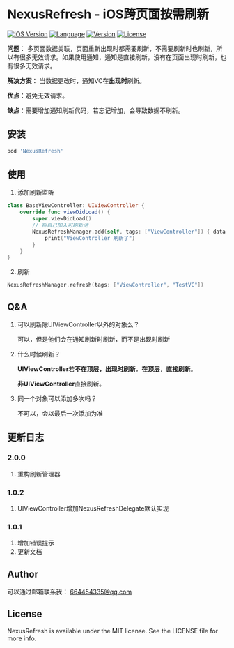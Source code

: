 # NexusRefresh - iOS跨页面按需刷新

[![iOS Version](https://img.shields.io/badge/iOS-10.0%2B-blueviolet)](https://cocoapods.org/pods/NexusRefresh)
[![Language](https://img.shields.io/badge/swift-5.0-ff501e)](https://cocoapods.org/pods/NexusRefresh)
[![Version](https://img.shields.io/cocoapods/v/NexusRefresh.svg?style=flat)](https://cocoapods.org/pods/NexusRefresh)
[![License](https://img.shields.io/cocoapods/l/NexusRefresh.svg?style=flat)](https://cocoapods.org/pods/NexusRefresh)

**问题**： 多页面数据关联，页面重新出现时都需要刷新，不需要刷新时也刷新，所以有很多无效请求。如果使用通知，通知是直接刷新，没有在页面出现时刷新，也有很多无效请求。

**解决方案**： 当数据更改时，通知VC在**出现时**刷新。

**优点**：避免无效请求。

**缺点**：需要增加通知刷新代码，若忘记增加，会导致数据不刷新。

## 安装

```ruby
pod 'NexusRefresh'
```

## 使用

1. 添加刷新监听

```swift
class BaseViewController: UIViewController {
    override func viewDidLoad() {
        super.viewDidLoad()
        // 将自己加入可刷新池
        NexusRefreshManager.add(self, tags: ["ViewController"]) { data in
            print("ViewController 刷新了")
        }
    }
}
```

2. 刷新

```swift
NexusRefreshManager.refresh(tags: ["ViewController", "TestVC"])
```

## Q&A

1. 可以刷新除UIViewController以外的对象么？

   可以，但是他们会在通知刷新时刷新，而不是出现时刷新

2. 什么时候刷新？

   **UIViewController**若**不在顶层，出现时刷新**，**在顶层，直接刷新**。

   **非UIViewController**直接刷新。
   
3. 同一个对象可以添加多次吗？

   不可以，会以最后一次添加为准
   
## 更新日志
### 2.0.0
1. 重构刷新管理器

### 1.0.2
1. UIViewController增加NexusRefreshDelegate默认实现

### 1.0.1
1. 增加错误提示
2. 更新文档

## Author

可以通过邮箱联系我： 664454335@qq.com

## License

NexusRefresh is available under the MIT license. See the LICENSE file for more info.
